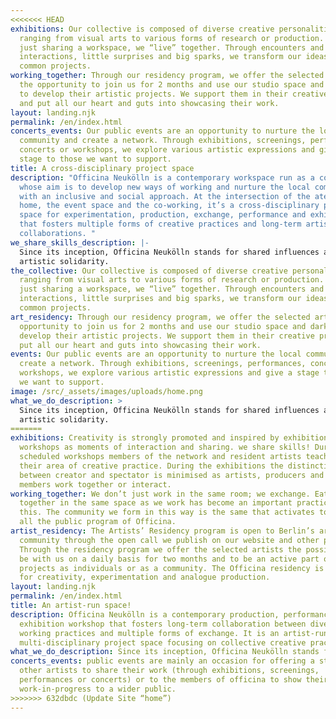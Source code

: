 ```yaml
---
<<<<<<< HEAD
exhibitions: Our collective is composed of diverse creative personalities
  ranging from visual arts to various forms of research or production. More than
  just sharing a workspace, we “live” together. Through encounters and
  interactions, little surprises and big sparks, we transform our ideas into
  common projects.
working_together: Through our residency program, we offer the selected artists
  the opportunity to join us for 2 months and use our studio space and darkroom
  to develop their artistic projects. We support them in their creative process
  and put all our heart and guts into showcasing their work.
layout: landing.njk
permalink: /en/index.html
concerts_events: Our public events are an opportunity to nurture the local
  community and create a network. Through exhibitions, screenings, performances,
  concerts or workshops, we explore various artistic expressions and give a
  stage to those we want to support.
title: A cross-disciplinary project space
description: "Officina Neukölln is a contemporary workspace run as a collective
  whose aim is to develop new ways of working and nurture the local community
  with an inclusive and social approach. At the intersection of the atelier, the
  home, the event space and the co-working, it’s a cross-disciplinary project
  space for experimentation, production, exchange, performance and exhibition
  that fosters multiple forms of creative practices and long-term artistic
  collaborations. "
we_share_skills_description: |-
  Since its inception, Officina Neukölln stands for shared influences and
  artistic solidarity. 
the_collective: Our collective is composed of diverse creative personalities
  ranging from visual arts to various forms of research or production. More than
  just sharing a workspace, we “live” together. Through encounters and
  interactions, little surprises and big sparks, we transform our ideas into
  common projects.
art_residency: Through our residency program, we offer the selected artists the
  opportunity to join us for 2 months and use our studio space and darkroom to
  develop their artistic projects. We support them in their creative process and
  put all our heart and guts into showcasing their work.
events: Our public events are an opportunity to nurture the local community and
  create a network. Through exhibitions, screenings, performances, concerts or
  workshops, we explore various artistic expressions and give a stage to those
  we want to support.
image: /src/_assets/images/uploads/home.png
what_we_do_description: >
  Since its inception, Officina Neukölln stands for shared influences and
  artistic solidarity.
=======
exhibitions: Creativity is strongly promoted and inspired by exhibitions and
  workshops as moments of interaction and sharing. we share skills! During
  scheduled workshops members of the network and resident artists teach others
  their area of creative practice. During the exhibitions the distinction
  between creator and spectator is minimised as artists, producers and audience
  members work together or interact.
working_together: We don’t just work in the same room; we exchange. Eating
  together in the same space as we work has become an important practice for
  this. The community we form in this way is the same that activates to organize
  all the public program of Officina.
artist_residency: The Artists’ Residency program is open to Berlin’s artist
  community through the open call we publish on our website and other platforms.
  Through the residency program we offer the selected artists the possibility to
  be with us on a daily basis for two months and to be an active part of our
  projects as individuals or as a community. The Officina residency is a space
  for creativity, experimentation and analogue production.
layout: landing.njk
permalink: /en/index.html
title: An artist-run space!
description: Officina Neukölln is a contemporary production, performance and
  exhibition workshop that fosters long-term collaboration between diverse
  working practices and multiple forms of exchange. It is an artist-run
  multi-disciplinary project space focusing on collective creative practices.
what_we_do_description: Since its inception, Officina Neukölln stands for shared influences.
concerts_events: public events are mainly an occasion for offering a stage to
  other artists to share their work (through exhibitions, screenings,
  performances or concerts) or to the members of officina to show their
  work-in-progress to a wider public.
>>>>>>> 632dbdc (Update Site “home”)
---
```

